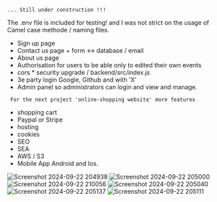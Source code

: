 ```... Still under construction !!!```


The .env file is included for testing! and I was not strict on the usage of Camel case methode / naming files.

- Sign up    page
- Contact us page  + form <-> database / email
- About us   page
- Authorisation for users to be able only to edited their own events
- cors    *       security upgrade / backend/src/index.js
- 3e party login Google, Github and with 'X'
- Admin panel so administrators can login and view and manage.




``` For the next project 'online-shopping website' more features```

- shopping cart 
- Paypal or Stripe
- hosting
- cookies
- SEO
- SEA
- AWS / S3
- Mobile App Android and Ios.


![Screenshot 2024-09-22 204938](https://github.com/user-attachments/assets/a467c108-8321-4965-af5d-528294be3237)
![Screenshot 2024-09-22 205000](https://github.com/user-attachments/assets/e36f15ef-35cb-47c9-ac55-35863a475fe5)
![Screenshot 2024-09-22 210056](https://github.com/user-attachments/assets/da674bb0-43d4-4b00-9738-5ce52e12d67d)
![Screenshot 2024-09-22 205040](https://github.com/user-attachments/assets/56aa8cfb-0040-41b7-b720-6ae5a20e8084)
![Screenshot 2024-09-22 205137](https://github.com/user-attachments/assets/2468ab87-6664-4fd0-9ef4-1ce3d8dae7b3)
![Screenshot 2024-09-22 205111](https://github.com/user-attachments/assets/15568487-1f34-4bfc-83b9-cfe3353b50c2)
